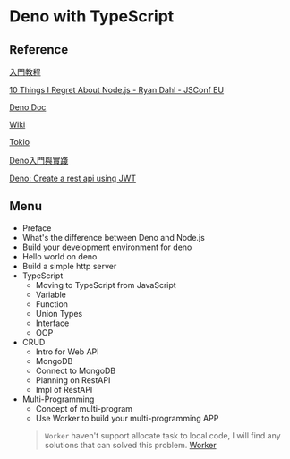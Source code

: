 # Deno with TypeScript 

## Reference
[入門教程](https://ts.xcatliu.com/basics/union-types.html)

[10 Things I Regret About Node.js - Ryan Dahl - JSConf EU](https://www.youtube.com/watch?v=M3BM9TB-8yA&vl=en)

[Deno Doc](https://doc.deno.land/https/github.com/denoland/deno/releases/latest/download/lib.deno.d.ts#Worker)

[Wiki](https://zh.wikipedia.org/wiki/Deno)

[Tokio](https://blog.techbridge.cc/2018/01/05/tokio-internal/)

[Deno入門與實踐](https://zhuanlan.zhihu.com/p/141832695)

[Deno: Create a rest api using JWT](https://levelup.gitconnected.com/deno-create-a-rest-api-using-jwt-5141fd5b1066)

## Menu
- Preface
- What's the difference between Deno and Node.js
- Build your development environment for deno
- Hello world on deno
- Build a simple http server
- TypeScript 
    - Moving to TypeScript from JavaScript 
    - Variable
    - Function
    - Union Types
    - Interface
    - OOP
- CRUD
    - Intro for Web API
    - MongoDB
    - Connect to MongoDB
    - Planning on RestAPI
    - Impl of RestAPI
- Multi-Programming
    - Concept of multi-program
    - Use Worker to build your multi-programming APP 
    > `Worker` haven't support allocate task to local code, I will find any solutions that can solved this problem.
[Worker](https://www.axihe.com/edu/deno/workers.html)
